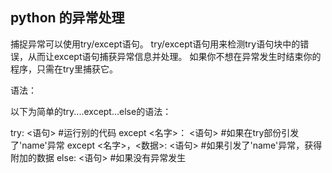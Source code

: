 ## python 的异常处理
 捕捉异常可以使用try/except语句。
try/except语句用来检测try语句块中的错误，从而让except语句捕获异常信息并处理。
如果你不想在异常发生时结束你的程序，只需在try里捕获它。

语法：

以下为简单的try....except...else的语法：

try:
  <语句>        #运行别的代码
except <名字>：
  <语句>        #如果在try部份引发了'name'异常
except <名字>，<数据>:
  <语句>        #如果引发了'name'异常，获得附加的数据
else:
  <语句>        #如果没有异常发生


